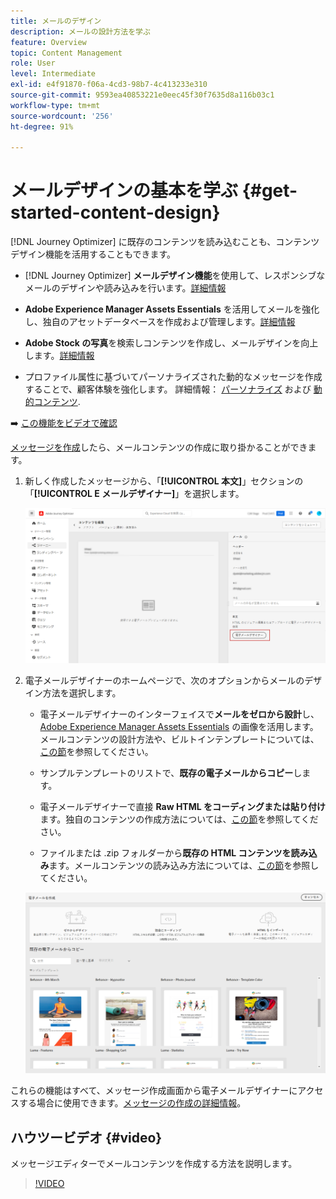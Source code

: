 ```yaml
---
title: メールのデザイン
description: メールの設計方法を学ぶ
feature: Overview
topic: Content Management
role: User
level: Intermediate
exl-id: e4f91870-f06a-4cd3-98b7-4c413233e310
source-git-commit: 9593ea40853221e0eec45f30f7635d8a116b03c1
workflow-type: tm+mt
source-wordcount: '256'
ht-degree: 91%

---
```


# メールデザインの基本を学ぶ {#get-started-content-design}

[!DNL Journey Optimizer] に既存のコンテンツを読み込むことも、コンテンツデザイン機能を活用することもできます。

* [!DNL Journey Optimizer] **メールデザイン機能**&#x200B;を使用して、レスポンシブなメールのデザインや読み込みを行います。[詳細情報](../design/create-email-content.md)

* **Adobe Experience Manager Assets Essentials** を活用してメールを強化し、独自のアセットデータベースを作成および管理します。[詳細情報](../design/assets-essentials.md)

* **Adobe Stock の写真**&#x200B;を検索しコンテンツを作成し、メールデザインを向上します。[詳細情報](../design/stock.md)

* プロファイル属性に基づいてパーソナライズされた動的なメッセージを作成することで、顧客体験を強化します。 詳細情報： [パーソナライズ](../personalization/personalize.md) および [動的コンテンツ](../personalization/get-started-dynamic-content.md).

➡️ [この機能をビデオで確認](#video)

[メッセージを作成](../messages/get-started-content.md)したら、メールコンテンツの作成に取り掛かることができます。

1. 新しく作成したメッセージから、「**[!UICONTROL 本文]**」セクションの「**[!UICONTROL E メールデザイナー]**」を選択します。

   ![](assets/import-html_1.png)

1. 電子メールデザイナーのホームページで、次のオプションからメールのデザイン方法を選択します。

   * 電子メールデザイナーのインターフェイスで&#x200B;**メールをゼロから設計**&#x200B;し、[Adobe Experience Manager Assets Essentials](assets-essentials.md) の画像を活用します。メールコンテンツの設計方法や、ビルトインテンプレートについては、[この節](create-email-content.md)を参照してください。

   * サンプルテンプレートのリストで、**既存の電子メールからコピー**&#x200B;します。

   * 電子メールデザイナーで直接 **Raw HTML をコーディングまたは貼り付け**&#x200B;ます。独自のコンテンツの作成方法については、[この節](code-content.md)を参照してください。

   * ファイルまたは .zip フォルダーから&#x200B;**既存の HTML コンテンツを読み込み**&#x200B;ます。メールコンテンツの読み込み方法については、[この節](existing-content.md)を参照してください。

   ![](assets/email_designer_25.png)

これらの機能はすべて、メッセージ作成画面から電子メールデザイナーにアクセスする場合に使用できます。[メッセージの作成の詳細情報](../messages/get-started-content.md)。


## ハウツービデオ {#video}

メッセージエディターでメールコンテンツを作成する方法を説明します。

>[!VIDEO](https://video.tv.adobe.com/v/334150?quality=12)